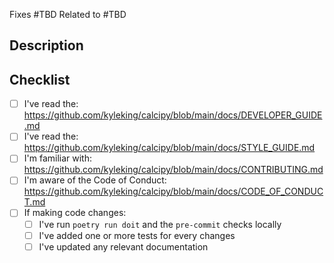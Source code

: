 <!--

First off, thanks for contributing!

Make sure to review the documentation on the Style Guide, Developer Notes, and other information that can help a PR move smoothly. See the checklist at the bottom of this template for links

 -->

<!-- TODO: Specify the issue number(s) associated with the changes here -->

Fixes #TBD
Related to #TBD

## Description

<!-- TODO: Describe the purpose and high-level explanation of the changes -->

## Checklist

<!-- TODO: Check-off all items with an `x` (`[x]`) -->

- [ ] I've read the: <https://github.com/kyleking/calcipy/blob/main/docs/DEVELOPER_GUIDE.md>
- [ ] I've read the: <https://github.com/kyleking/calcipy/blob/main/docs/STYLE_GUIDE.md>
- [ ] I'm familiar with: <https://github.com/kyleking/calcipy/blob/main/docs/CONTRIBUTING.md>
- [ ] I'm aware of the Code of Conduct: <https://github.com/kyleking/calcipy/blob/main/docs/CODE_OF_CONDUCT.md>
- [ ] If making code changes:
  - [ ] I've run `poetry run doit` and the `pre-commit` checks locally
  - [ ] I've added one or more tests for every changes
  - [ ] I've updated any relevant documentation

<!-- 'calcipy:skip_tags' -->
